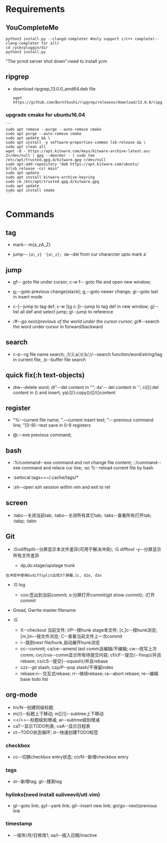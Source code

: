 # Requirements

## YouCompleteMe

```
python3 install.py --clangd-completer #only support c/c++ complete(--clang-completer for all)
cd /ycm/pluggin/dir
python3 install.py
```

"The ycmd server shut down":need to install ycm

## ripgrep

* download ripgrep\_13.0.0\_amd64.deb file

    ```
    wget https://github.com/BurntSushi/ripgrep/releases/download/13.0.0/ripgrep_13.0.0_amd64.deb
    ```

### upgrade cmake for ubuntu16.04

    ```
	sudo apt remove --purge --auto-remove cmake
	sudo apt purge --auto-remove cmake
	sudo apt update && \
	sudo apt install -y software-properties-common lsb-release && \
	sudo apt clean all
	wget -O - https://apt.kitware.com/keys/kitware-archive-latest.asc 2>/dev/null | gpg --dearmor - | sudo tee /etc/apt/trusted.gpg.d/kitware.gpg >/dev/null
	sudo apt-add-repository "deb https://apt.kitware.com/ubuntu/ $(lsb_release -cs) main"
	sudo apt update
	sudo apt install kitware-archive-keyring
	sudo rm /etc/apt/trusted.gpg.d/kitware.gpg
	sudo apt update
	sudo apt install cmake
	```

# Commands

## tag

* mark-- m{a\_zA\_Z}

* jump-- `{a\_z} '{a\_z}; d`a--del from cur chararcter upto mark a`

## jump

* gf-- goto file under cursor;   c-w f-- goto file and open new window;

* g;--goto previous change(stack); g,--goto newer change; gi--goto last in insert mode

* c-]--jump to tag def; c-w ](g c-])--jump to tag def in new window; g]--list all def and select jump; gl--jump to reference

* */#--go next/previous of the world under the cursor cursor; g*/#--search the word under cursor in forward/backward

## search

* c-p--rg file name search; ,f/,l/,a/,t/,b/,r/--search function/word/string/tag in current file; ,b--buffer file search

## quick fix(:h text-objects)

* diw--delete word; di"--del content in ""; da'-- del content in ''; ci([{:del content in () and insert; ya)/]/}:copy()/[]/{}content 


## register

* "%--current file name; ".--current insert test; ":--previous command line; "[0-9]--test save in 0-9 registers

* @:--exe previous command;

## bash

* :%!command--exe command and not change file content; :.!command--exe command and relace cur line; :so %--reload current file by bash

* :setlocal tags+=~/.cache/tags/*

* :sh--open ssh session within vim and exit to ret

## screen

* :tabc--关闭当前tab; :tabo--关闭所有其它tab; :tabs--查看所有打开tab; :tabp; :tabn

## Git

* :Gvdiffsplit--分屏显示本文件差异(可用于解决冲突); :G difftool -y--分屏显示所有文件差异

    * dp,do:stage/upstage trunk

`在冲突中使用Gvdiffsplit出现3个屏幕，]c, d2o, d3o`

* :G log
    
    * coo:签出到当前commit; o:分屏打开commit(git show commit); <Enter>:打开commit

* Gread, Gwrite master:filename

* :G
    
    * X--checkout 当前文件; I/P--按hunk stage本文件; [c,]c--按hunk浏览; [m,]m--按文件浏览; C--查看当前文件上一次commit
    * i--跳到next file/hunk,自动展开hunk浏览
    * cc--commit; ca/ce--amend last comm且编辑/不编辑; cw--改写上次comm; cvc/cva--comm显示所有待提交内容; cf/cF--提交(--fixup)/并且rebase; cs/cS--提交(--squash)/并且rebase
    * czz--git stash; czp/P--pop stash/不保留index
    * rebase:ri--交互式rebase; rr--继续rebase; ra--abort rebase; re--编辑base todo list

## org-mode

* <leader>hn/N--创建同级标题
* m{/}--标题上下移动; m[[/]]--subtree上下移动
* <</>>--标题级别增减; <ar/>ar--subtree级别增减
* <leader>caT--显示TODO列表; <leader>caA--显示日程表
* <leader>ct--TODO状态循环; <leader>d--快速创建TODO标签

### checkbox

* <leader>cc--切换checkbox entry状态; <leader>cn/N--新增checkbox entry

### tags

* <leader>st--新增tag; <leader>gt--搜索tag

### hylinks(need install suliveevil/utl.vim)

* gl--goto link; gyl--yank link; gil--insert new link; gn/go--next/previous link

### timestamp

* <c-x>--按年/月/日修改1; <leader>sa/i--插入日期/inactive 
